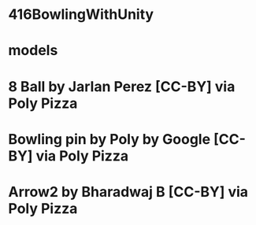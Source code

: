 # 416BowlingWithUnity
# models

# 8 Ball by Jarlan Perez [CC-BY] via Poly Pizza

# Bowling pin by Poly by Google [CC-BY] via Poly Pizza

# Arrow2 by Bharadwaj B [CC-BY] via Poly Pizza
